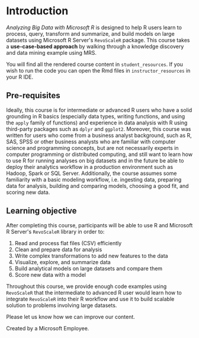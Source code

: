 # Introduction

*Analyzing Big Data with Microsoft R* is designed to help R users learn to process, query, transform and summarize, and build models on large datasets using Microsoft R Server's `RevoScaleR` package. This course takes a **use-case-based approach** by walking through a knowledge discovery and data mining example using MRS.

You will find all the rendered course content in `student_resources`. If you wish to run the code you can open the Rmd files in `instructor_resources` in your R IDE.

## Pre-requisites

Ideally, this course is for intermediate or advanced R users who have a solid grounding in R basics (especially data types, writing functions, and using the `apply` family of functions) and experience in data analysis with R using third-party packages such as `dplyr` and `ggplot2`. Moreover, this course was written for users who come from a business analyst background, such as R, SAS, SPSS or other business analysts who are familiar with computer science and programming concepts, but are not necessarily experts in computer programming or distributed computing, and still want to learn how to use R for running analyses on big datasets and in the future be able to deploy their analytics workflow in a production environment such as Hadoop, Spark or SQL Server. Additionally, the course assumes some familiarity with a basic modeling workflow, i.e. ingesting data, preparing data for analysis, building and comparing models, choosing a good fit, and scoring new data.

## Learning objective

After completing this course, participants will be able to use R and Microsoft R Server's `RevoScaleR` library in order to:
1. Read and process flat files (CSV) efficiently
2. Clean and prepare data for analysis
3. Write complex transformations to add new features to the data
4. Visualize, explore, and summarize data
5. Build analytical models on large datasets and compare them
6. Score new data with a model

Throughout this course, we provide enough code examples using `RevoScaleR` that the intermediate to advanced R user would learn how to integrate `RevoScaleR` into their R workflow and use it to build scalable solution to problems involving large datasets.

Please let us know how we can improve our content.

Created by a Microsoft Employee.

